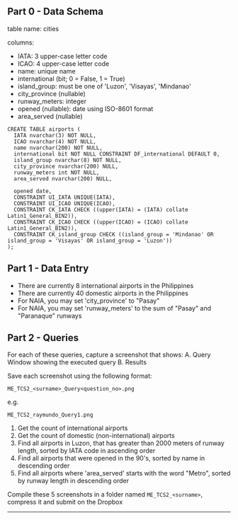 ## Part 0 - Data Schema

table name: cities

columns:
  - IATA: 3 upper-case letter code
  - ICAO: 4 upper-case letter code
  - name: unique name
  - international (bit; 0 = False, 1 = True)
  - island_group: must be one of 'Luzon', 'Visayas', 'Mindanao'  
  - city_province (nullable)
  - runway_meters: integer  
  - opened (nullable): date using ISO-8601 format
  - area_served (nullable)

```
CREATE TABLE airports (
  IATA nvarchar(3) NOT NULL,
  ICAO nvarchar(4) NOT NULL,
  name nvarchar(200) NOT NULL,
  international bit NOT NULL CONSTRAINT DF_international DEFAULT 0,
  island_group nvarchar(8) NOT NULL,  
  city_province nvarchar(200) NULL,  
  runway_meters int NOT NULL,
  area_served nvarchar(200) NULL,
  
  opened date,
  CONSTRAINT UI_IATA UNIQUE(IATA),
  CONSTRAINT UI_ICAO UNIQUE(ICAO),
  CONSTRAINT CK_IATA CHECK ((upper(IATA) = (IATA) collate Latin1_General_BIN2)),
  CONSTRAINT CK_ICAO CHECK ((upper(ICAO) = (ICAO) collate Latin1_General_BIN2)),
  CONSTRAINT CK_island_group CHECK ((island_group = 'Mindanao' OR island_group = 'Visayas' OR island_group = 'Luzon'))
);
```


## Part 1 - Data Entry

- There are currently 8 international airports in the Philippines
- There are currently 40 domestic airports in the Philippines
- For NAIA, you may set 'city_province' to "Pasay"
- For NAIA, you may set 'runway_meters' to the sum of "Pasay" and "Paranaque" runways


## Part 2 - Queries

For each of these queries, capture a screenshot that shows:
A. Query Window showing the executed query
B. Results 

Save each screenshot using the following format:

`ME_TCS2_<surname>_Query<question_no>.png`

e.g.

`ME_TCS2_raymundo_Query1.png`

1. Get the count of international airports
2. Get the count of domestic (non-international) airports
3. Find all airports in Luzon, that has greater than 2000 meters of runway length, sorted by IATA code in ascending order
4. Find all airports that were opened in the 90's, sorted by name in descending order
5. Find all airports where 'area_served' starts with the word "Metro", sorted by runway length in descending order
 
 Compile these 5 screenshots in a folder named `ME_TCS2_<surname>`, compress it and submit on the Dropbox

 ---

